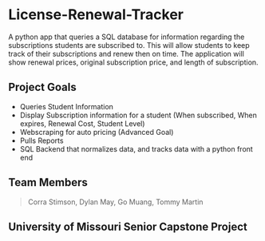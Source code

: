 # License-Renewal-Tracker
A python app that queries a SQL database for information regarding the subscriptions students are subscribed to. This will allow students to keep track of their subscriptions and renew then on time. The application will show renewal prices, original subscription price, and length of subscription. 



## Project Goals

* Queries Student Information
* Display Subscription information for a student (When subscribed, When expires, Renewal Cost, Student Level)
* Webscraping for auto pricing (Advanced Goal)
* Pulls Reports
* SQL Backend that normalizes data, and tracks data with a python front end


## Team Members

>Corra Stimson,
>Dylan May,
>Go Muang,
>Tommy Martin


## University of Missouri Senior Capstone Project 

